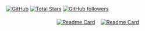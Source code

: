 [![GitHub](https://img.shields.io/badge/GitHub-%23121011?style=flat-square&logo=github&logoColor=white)](https://github.com/AZYoung233)
[![Total Stars](https://img.shields.io/github/stars/AZYoung233?label=Total%20Stars&logo=github&style=flat-square&color=%23eac54f)](https://github.com/AZYoung233)
[![GitHub followers](https://img.shields.io/github/followers/AZYoung233?style=flat-square&logo=github&label=Followers)](https://github.com/AZYoung233)

<div style="display: flex; flex-wrap: wrap; justify-content: center; gap: 15px; margin: 20px 0;">
    <a href="https://github.com/AZYoung233/CLGSI"><img src="https://github-readme-stats.vercel.app/api/pin/?username=AZYoung233&repo=CLGSI" alt="Readme Card" style="max-width: 100%;" /></a>
    <a href="https://github.com/AZYoung233/MSE-Adapter"><img src="https://github-readme-stats.vercel.app/api/pin/?username=AZYoung233&repo=MSE-Adapter" alt="Readme Card" style="max-width: 100%;" /></a>
</div>